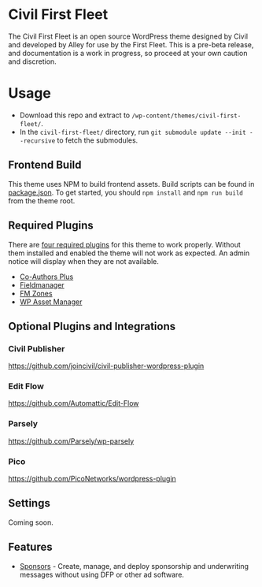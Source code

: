 # Civil First Fleet
The Civil First Fleet is an open source WordPress theme designed by Civil and developed by Alley for use by the First Fleet. This is a pre-beta release, and documentation is a work in progress, so proceed at your own caution and discretion.

# Usage
- Download this repo and extract to `/wp-content/themes/civil-first-fleet/`.
- In the `civil-first-fleet/` directory, run `git submodule update --init --recursive` to fetch the submodules.

## Frontend Build
This theme uses NPM to build frontend assets. Build scripts can be found in [package.json](https://github.com/alleyinteractive/civil-first-fleet/blob/master/package.json#L6-L14). To get started, you should `npm install` and `npm run build` from the theme root.

## Required Plugins
There are [four required plugins](https://github.com/alleyinteractive/civil-first-fleet/blob/master/inc/plugins.php#L36-L41) for this theme to work properly. Without them installed and enabled the theme will not work as expected. An admin notice will display when they are not available.

* [Co-Authors Plus](https://github.com/Automattic/Co-Authors-Plus)
* [Fieldmanager](https://github.com/alleyinteractive/wordpress-fieldmanager)
* [FM Zones](https://github.com/alleyinteractive/fm-zones)
* [WP Asset Manager](https://github.com/alleyinteractive/wp-asset-manager)

## Optional Plugins and Integrations

### Civil Publisher
https://github.com/joincivil/civil-publisher-wordpress-plugin

### Edit Flow
https://github.com/Automattic/Edit-Flow

### Parsely
https://github.com/Parsely/wp-parsely

### Pico
https://github.com/PicoNetworks/wordpress-plugin

## Settings
Coming soon.

## Features
* [Sponsors](https://github.com/alleyinteractive/civil-first-fleet/tree/master/components/sponsor) - Create, manage, and deploy sponsorship and underwriting messages without using DFP or other ad software.

